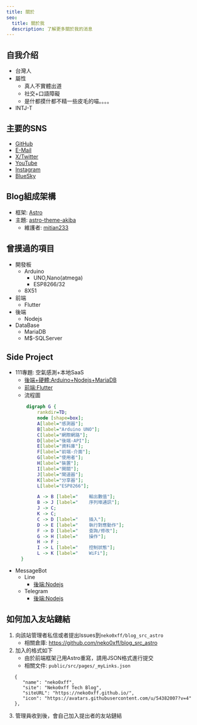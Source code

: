 ```yaml
---
title: 關於
seo:
  title: 關於我
  description: 了解更多關於我的消息
---
```


## 自我介绍
- 台灣人
- 屬性
  * 真人不實體出道
  * 社交+口語障礙
  * 是什都摸什都不精一些皮毛的喵。。。。
- INTJ-T

## 主要的SNS
- [GitHub](https://github.com/neko0xff)
- [E-Mail](mailto:chzang55@gmail.com)
- [X/Twitter](https://twitter.com/neko_0xFF)
- [YouTube](https://www.youtube.com/channel/UCfBR43eCo07mPWN6K-97TEA)
- [Instagram](https://www.instagram.com/neko_0xff/)
- [BlueSky](https://bsky.app/profile/neko0xff.bsky.social)

## Blog組成架構
- 框架: [Astro](https://docs.astro.build/zh-tw/concepts/why-astro/)
- 主題: [astro-theme-akiba](https://github.com/mitian233/astro-theme-akiba)
  * 維護者: [mitian233](https://github.com/mitian233)

## 曾摸過的項目
- 開發板
    * Arduino
        * UNO,Nano(atmega)
        * ESP8266/32
    * 8X51
- 前端
    * Flutter
- 後端
    * Nodejs
- DataBase
    * MariaDB
    * M$-SQLServer

## Side Project
- 111專題: 空氣感測+本地SaaS
  * [後端+硬體:Arduino+Nodejs+MariaDB](https://github.com/neko0xff/2023_schoolResearch_Server-HW)
  * [前端:Flutter](https://github.com/neko0xff/2023_schoolResearch_ClientApp)
  * 流程圖
  ```dot
      digraph G {
          rankdir=TD;
          node [shape=box];
          A[label="感測器"];
          B[label="Arduino UNO"];
          C[label="網際網路"];
          D[label="後端-API"];
          E[label="資料庫"];
          F[label="前端-介面"];
          G[label="使用者"];
          H[label="裝置"];
          I[label="開關"];
          J[label="閘道器"];
          K[label="分享器"];
          L[label="ESP8266"];

          A -> B [label="    輸出數值"];
          B -> J [label="    序列埠通訊"];
          J -> C;
          K -> C;
          C -> D [label="    插入"];
          D -> E [label="    執行對應動作"];
          F -> D [label="    查詢/修改"];
          G -> H [label="    操作"];
          H -> F ;
          I -> L [label="    控制狀態"];
          L -> K [label="    WiFi"];
    }
  ```
- MessageBot
  * Line
    * [後端:Nodejs](https://github.com/neko0xff/2023_LineBot_Node) 
  * Telegram
    * [後端:Nodejs](https://github.com/neko0xff/2021_telegram_chatbot)

## 如何加入友站鏈結
1. 向該站管理者私信或者提出Issues到`neko0xff/blog_src_astro`
    * 相關倉庫: https://github.com/neko0xff/blog_src_astro
2. 加入的格式如下
      * 由於前端框架己用Astro重寫，請用JSON格式進行提交
      * 相關文件: `public/src/pages/_myLinks.json`
  ```json=
     {
        "name": "neko0xff",
        "site": "Neko0xff Tech Blog",
        "siteURL": "https://neko0xff.github.io/",
        "icon": "https://avatars.githubusercontent.com/u/54382007?v=4"
     },
  ```
3. 管理員收到後，會自己加入提出者的友站鏈結